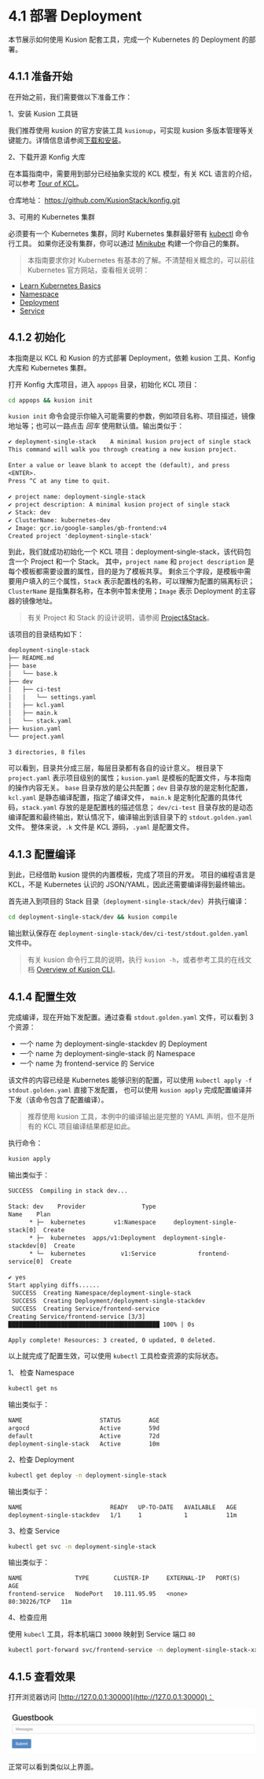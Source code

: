 # 4.1 部署 Deployment

本节展示如何使用 Kusion 配套工具，完成一个 Kubernetes 的 Deployment 的部署。

## 4.1.1 准备开始

在开始之前，我们需要做以下准备工作：

1、安装 Kusion 工具链

我们推荐使用 kusion 的官方安装工具 `kusionup`，可实现 kusion 多版本管理等关键能力。详情信息请参阅[下载和安装](/user_docs/getting-started/install.md)。

2、下载开源 Konfig 大库

在本篇指南中，需要用到部分已经抽象实现的 KCL 模型，有关 KCL 语言的介绍，可以参考 [Tour of KCL](/reference/lang/lang/tour.md)。

仓库地址： https://github.com/KusionStack/konfig.git

3、可用的 Kubernetes 集群

必须要有一个 Kubernetes 集群，同时 Kubernetes 集群最好带有 [kubectl](https://kubernetes.io/docs/tasks/tools/#kubectl) 命令行工具。
如果你还没有集群，你可以通过 [Minikube](https://minikube.sigs.k8s.io/docs/tutorials/multi_node/) 构建一个你自己的集群。


> 本指南要求你对 Kubernetes 有基本的了解。不清楚相关概念的，可以前往 Kubernetes 官方网站，查看相关说明：
- [Learn Kubernetes Basics](https://kubernetes.io/docs/tutorials/kubernetes-basics/)
- [Namespace](https://kubernetes.io/docs/concepts/overview/working-with-objects/namespaces/)
- [Deployment](https://kubernetes.io/docs/concepts/workloads/controllers/deployment/)
- [Service](https://kubernetes.io/docs/concepts/services-networking/service/)

## 4.1.2 初始化

本指南是以 KCL 和 Kusion 的方式部署 Deployment，依赖 kusion 工具、Konfig 大库和 Kubernetes 集群。

打开 Konfig 大库项目，进入 `appops` 目录，初始化 KCL 项目：

```bash
cd appops && kusion init
```

`kusion init` 命令会提示你输入可能需要的参数，例如项目名称、项目描述，镜像地址等；也可以一路点击 *回车* 使用默认值。输出类似于：

```
✔ deployment-single-stack    A minimal kusion project of single stack
This command will walk you through creating a new kusion project.

Enter a value or leave blank to accept the (default), and press <ENTER>.
Press ^C at any time to quit.

✔ project name: deployment-single-stack
✔ project description: A minimal kusion project of single stack
✔ Stack: dev
✔ ClusterName: kubernetes-dev
✔ Image: gcr.io/google-samples/gb-frontend:v4
Created project 'deployment-single-stack'
```

到此，我们就成功初始化一个 KCL 项目：deployment-single-stack，该代码包含一个 Project 和一个 Stack。
其中，`project name` 和 `project description` 是每个模板都需要设置的属性，目的是为了模板共享。
剩余三个字段，是模板中需要用户填入的三个属性，`Stack` 表示配置栈的名称，可以理解为配置的隔离标识；
`ClusterName` 是指集群名称，在本例中暂未使用；`Image` 表示 Deployment 的主容器的镜像地址。

> 有关 Project 和 Stack 的设计说明，请参阅 [Project&Stack](/user_docs/concepts/project-stack.md)。

该项目的目录结构如下：

```
deployment-single-stack
├── README.md
├── base
│   └── base.k
├── dev
│   ├── ci-test
│   │   └── settings.yaml
│   ├── kcl.yaml
│   ├── main.k
│   └── stack.yaml
├── kusion.yaml
└── project.yaml

3 directories, 8 files
```

可以看到，目录共分成三层，每层目录都有各自的设计意义。
根目录下 `project.yaml` 表示项目级别的属性；`kusion.yaml` 是模板的配置文件，与本指南的操作内容无关。
`base` 目录存放的是公共配置；`dev` 目录存放的是定制化配置，`kcl.yaml` 是静态编译配置，指定了编译文件，
`main.k` 是定制化配置的具体代码，`stack.yaml` 存放的是是配置栈的描述信息；
`dev/ci-test` 目录存放的是动态编译配置和最终输出，默认情况下，编译输出到该目录下的 `stdout.golden.yaml` 文件。
整体来说，`.k` 文件是 KCL 源码，`.yaml` 是配置文件。

## 4.1.3 配置编译

到此，已经借助 kusion 提供的内置模板，完成了项目的开发。
项目的编程语言是 KCL，不是 Kubernetes 认识的 JSON/YAML，因此还需要编译得到最终输出。

首先进入到项目的 Stack 目录（`deployment-single-stack/dev`）并执行编译：

```bash
cd deployment-single-stack/dev && kusion compile
```

输出默认保存在 `deployment-single-stack/dev/ci-test/stdout.golden.yaml` 文件中。

> 有关 kusion 命令行工具的说明，执行 `kusion -h`，或者参考工具的在线文档 [Overview of Kusion CLI](/internal/kusion-cli/overview-of-kusion-cli.md)。

## 4.1.4 配置生效

完成编译，现在开始下发配置。通过查看 `stdout.golden.yaml` 文件，可以看到 3 个资源：

- 一个 name 为 deployment-single-stackdev 的 Deployment
- 一个 name 为 deployment-single-stack 的 Namespace
- 一个 name 为 frontend-service 的 Service

该文件的内容已经是 Kubernetes 能够识别的配置，可以使用 `kubectl apply -f stdout.golden.yaml` 直接下发配置，
也可以使用 `kusion apply` 完成配置编译并下发（该命令包含了配置编译）。

> 推荐使用 kusion 工具，本例中的编译输出是完整的 YAML 声明，但不是所有的 KCL 项目编译结果都是如此。

执行命令：

```bash
kusion apply
```

输出类似于：

```
SUCCESS  Compiling in stack dev...

Stack: dev    Provider                Type                           Name    Plan
      * ├─  kubernetes        v1:Namespace     deployment-single-stack[0]  Create
      * ├─  kubernetes  apps/v1:Deployment  deployment-single-stackdev[0]  Create
      * └─  kubernetes          v1:Service            frontend-service[0]  Create

✔ yes
Start applying diffs......
 SUCCESS  Creating Namespace/deployment-single-stack     
 SUCCESS  Creating Deployment/deployment-single-stackdev
 SUCCESS  Creating Service/frontend-service
Creating Service/frontend-service [3/3] ███████████████████████████████████████████ 100% | 0s

Apply complete! Resources: 3 created, 0 updated, 0 deleted.
```

以上就完成了配置生效，可以使用 `kubectl` 工具检查资源的实际状态。

1、 检查 Namespace

```bash
kubectl get ns
```

输出类似于：

```
NAME                      STATUS        AGE
argocd                    Active        59d
default                   Active        72d
deployment-single-stack   Active        10m
```

2、检查 Deployment

```bash
kubectl get deploy -n deployment-single-stack
```

输出类似于：

```         
NAME                         READY   UP-TO-DATE   AVAILABLE   AGE
deployment-single-stackdev   1/1     1            1           11m
```

3、检查 Service

```bash
kubectl get svc -n deployment-single-stack
```

输出类似于：

```
NAME               TYPE       CLUSTER-IP     EXTERNAL-IP   PORT(S)        AGE
frontend-service   NodePort   10.111.95.95   <none>        80:30226/TCP   11m
```
4、检查应用

使用 `kubecl` 工具，将本机端口 `30000` 映射到 Service 端口 `80`

```bash
kubectl port-forward svc/frontend-service -n deployment-single-stack-xx 30000:80
```

## 4.1.5 查看效果

打开浏览器访问 [http://127.0.0.1:30000](http://127.0.0.1:30000)：

![](../images/ch4.1-app-preview.jpg)

正常可以看到类似以上界面。
